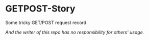 # GETPOST-Story
Some tricky GET/POST request record.

*And the writer of this repo has no responsibility for others' usage.*
